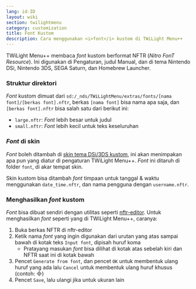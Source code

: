 ```yaml
---
lang: id-ID
layout: wiki
section: twilightmenu
category: customization
title: Font Kustom
description: Cara menggunakan <i>font</i> kustom di TWiLight Menu++
---
```


TWiLight Menu++ membaca *font* kustom berformat NFTR (*Nitro FonT Resource*). Ini digunakan di Pengaturan, judul Manual, dan di tema Nintendo DSi, Nintendo 3DS, SEGA Saturn, dan Homebrew Launcher.

### Struktur direktori
*Font* kustom dimuat dari `sd:/_nds/TWiLightMenu/extras/fonts/[nama font]/[berkas font].nftr`, berkas `[nama font]` bisa nama apa saja, dan `[berkas font].nftr` bisa salah satu dari berikut ini:
- `large.nftr`: *Font* lebih besar untuk judul
- `small.nftr`: *Font* lebih kecil untuk teks keseluruhan

### *Font* di skin
*Font* boleh ditambah di [skin tema DSi/3DS kustom](custom-dsi-3ds-skins), ini akan menimpakan apa pun yang diatur di pengaturan TWiLight Menu++. *Font* ini ditaruh di folder `font`, di akar tempat skin.

Skin kustom bisa ditambah *font* timpaan untuk tanggal & waktu menggunakan `date_time.nftr`, dan nama pengguna dengan `username.nftr`.

### Menghasilkan *font* kustom
*Font* bisa dibuat sendiri dengan utilitas seperti [nftr-editor](https://pk11.us/nftr-editor/). Untuk menghasilkan *font* seperti yang di TWiLight Menu++, caranya:
1. Buka berkas NFTR di nftr-editor
1. Ketik nama *font* yang ingin digunakan dari urutan yang atas sampai bawah di kotak teks `Input font`, dipisah huruf koma
   - Pratayang masukan *font* bisa dilihat di kotak atas sebelah kiri dan NFTR saat ini di kotak bawah
1. Pencet `Generate from font`, dan pencet `OK` untuk membentuk ulang huruf yang ada lalu `Cancel` untuk membentuk ulang huruf khusus (contoh: &#xE000;)
1. Pencet `Save`, lalu ulangi jika untuk ukuran lain
